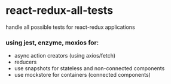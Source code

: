 # react-redux-all-tests
handle all possible tests for react-redux applications

### using jest, enzyme, moxios for:
* async action creators (using axios/fetch)
* reducers
* use snapshots for stateless and non-connected components
* use mockstore for containers (connected components)
